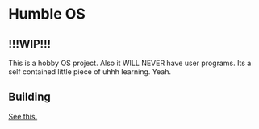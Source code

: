 # Humble OS
## !!!WIP!!!
This is a hobby OS project. Also it WILL NEVER have user programs. Its a self contained little piece of uhhh learning. Yeah.

## Building
[See this.](BUILDING.md)
